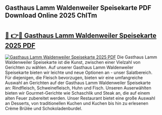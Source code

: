 ## Gasthaus Lamm Waldenweiler Speisekarte PDF Download Online 2025 ChITm

# <h2><a href="http://gc65mr.nevu.top/?p=Gasthaus+Lamm+Waldenweiler+Speisekarte">🔗 👉🔴 Gasthaus Lamm Waldenweiler Speisekarte 2025 PDF</a></h2>

[![Gasthaus Lamm Waldenweiler Speisekarte 2025 PDF](https://i.imgur.com/dBaPXMq.png)](http://gc65mr.nevu.top/?p=Gasthaus+Lamm+Waldenweiler+Speisekarte)
Die Gasthaus Lamm Waldenweiler Speisekarte ist die Kunst, zwischen einer Vielzahl von Gerichten zu wählen. Auf unserer Gasthaus Lamm Waldenweiler Speisekarte bieten wir leichte und neue Optionen an - unser Salatbereich. Für diejenigen, die Fleisch bevorzugen, bieten wir eine umfangreiche Auswahl an Gerichten auf der Gasthaus Lamm Waldenweiler Speisekarte an: Rindfleisch, Schweinefleisch, Huhn und Fisch. Unseren Auserwählten bieten wir Gourmet-Gerichte wie Schaschlik und Steak an, die auf einem alten Feuer zubereitet werden. Unser Restaurant bietet eine große Auswahl an Desserts, von traditionellen Kuchen und Kuchen bis hin zu erlesenen Crème Brûlée und Schokoladenburdel.
